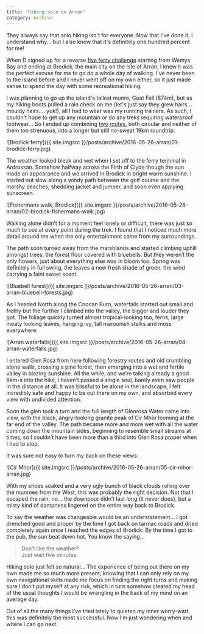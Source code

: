 ```yaml
---
title: "Hiking solo on Arran"
category: Archive
---
```


They always say that solo hiking isn't for everyone. Now that I've done it, I understand why... but I also know that it's definitely one hundred percent for me!

When D signed up for a reverse <a href="http://www.5ferrychallenge.com/">five ferry challenge</a> starting from Wemys Bay and ending at Brodick, the main city on the Isle of Arran, I knew it was the perfect excuse for me to go do a whole day of walking. I've never been to the island before and I never went off on my own either, so it just made sense to spend the day with some recreational hiking.

I was planning to go up the island's tallest munro, Goat Fell (874m), but as my hiking boots pulled a rain check on me (let's just say they grew hairs... mouldy hairs.... yuk!), all I had to wear was my running trainers. As such, I couldn't hope to get up any mountain or do any treks requiring waterproof footwear... So I ended up combining <a href="http://www.walkhighlands.co.uk/arran/brodick-bay.shtml">two</a> <a href="http://www.walkhighlands.co.uk/arran/glen-rosa.shtml">routes</a>, both circular and neither of them too strenuous, into a longer but still no-sweat 19km roundtrip.

![Brodick ferry]({{ site.imgsrc }}/posts/archive/2016-05-26-arran/01-brodick-ferry.jpg)

The weather looked bleak and wet when I set off to the ferry terminal in Ardrossan. Somehow halfway across the Firth of Clyde though the sun made an appearance and we arrived in Brodick in bright warm sunshine. I started out slow along a windy path between the golf course and the marshy beaches, shedding jacket and jumper, and soon even applying sunscreen.

![Fishermans walk, Brodick]({{ site.imgsrc }}/posts/archive/2016-05-26-arran/02-brodick-fishermans-walk.jpg)

Walking alone didn’t for a moment feel lonely or difficult, there was just so much to see at every point during the trek. I found that I noticed much more detail around me when the only entertainment came from my surroundings.

The path soon turned away from the marshlands and started climbing uphill amongst trees, the forest floor covered with bluebells. But they weren’t the only flowers, just about everything else was in bloom too. Spring was definitely in full swing, the leaves a new fresh shade of green, the wind carrying a faint sweet scent.

![Bluebell forest]({{ site.imgsrc }}/posts/archive/2016-05-26-arran/03-arran-bluebell-forests.jpg)

As I headed North along the Cnocan Burn, waterfalls started out small and frothy but the further I climbed into the valley, the bigger and louder they got. The foliage quickly turned almost tropical-looking too, ferns, large meaty looking leaves, hanging ivy, tall maroonish stalks and moss everywhere.

![Arran waterfalls]({{ site.imgsrc }}/posts/archive/2016-05-26-arran/04-arran-waterfalls.jpg)

I entered Glen Rosa from here following forestry routes and old crumbling stone walls, crossing a pine forest, then emerging into a wet and fertile valley in blazing sunshine. All the while, and we’re talking already a good 8km-s into the hike, I haven’t passed a single soul, barely even saw people in the distance at all. It was blissful to be alone in the landscape, I felt incredibly safe and happy to be out there on my own, and absorbed every view with undivided attention.

Soon the glen took a turn and the full length of Glenrosa Water came into view, with the black, angry-looking granite peak of Cir Mhòr looming at the far end of the valley. The path became more and more wet with all the water coming down the mountain sides, beginning to resemble small streams at times, so I couldn’t have been more than a third into Glen Rosa proper when I had to stop.

It was sure not easy to turn my back on these views:

![Cir Mhor]({{ site.imgsrc }}/posts/archive/2016-05-26-arran/05-cir-mhor-arran.jpg)

With my shoes soaked and a very ugly bunch of black clouds rolling over the munroes from the West, this was probably the right decision. Not that I escaped the rain, no… the downpour didn’t last long (it never does), but a misty kind of dampness lingered on the entire way back to Brodick.

To say the weather was changeable would be an understatement… I got drenched good and proper by the time I got back on tarmac roads and dried completely again once I reached the edges of Brodick. By the time I got to the pub, the sun beat down hot. You know the saying… 
> Don’t like the weather?  
> Just wait five minutes.

Hiking solo just felt so natural… The experience of being out there on my own made me so much more present; knowing that I can only rely on my own navigational skills made me focus on finding the right turns and making sure I don’t put myself at any risk, which in turn somehow cleared my head of the usual thoughts I would be wrangling in the back of my mind on an average day.

Out of all the many things I’ve tried lately to quieten my inner worry-wart, this was definitely the most successful. Now I’m just wondering when and where I can go next.